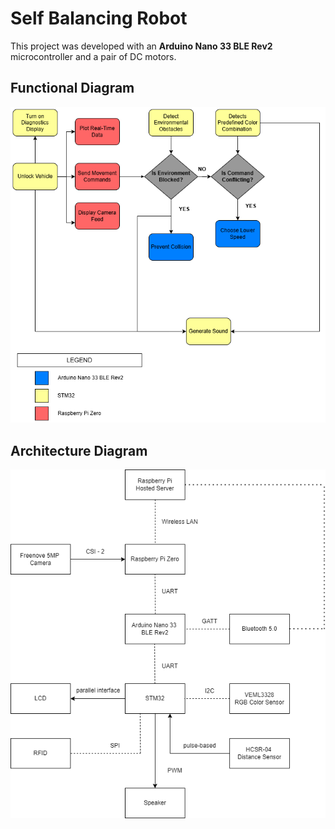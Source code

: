 # Self Balancing Robot

This project was developed with an **Arduino Nano 33 BLE Rev2** microcontroller and a pair of DC motors.

## Functional Diagram

<p align="center">
    <img src = "Figures/Functional_Diagram.png" title="Functional Diagram">
</p>

## Architecture Diagram

<p align="center">
    <img src = "Figures/Architecture_Diagram.png" title="Architecture Diagram">
</p>